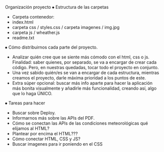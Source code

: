 Organización proyecto
⦁	Estructura de las carpetas
- Carpeta contenedor:
- index.html
- carpeta css / styles.css / carpeta imagenes / img.jpg
- carpeta js / wheather.js
- readme.txt

⦁	Cómo distribuirnos cada parte del proyecto.
- Analizar quién cree que se siente más cómodo con el html, css o js. Finalidad: saber quienes, por separado, se va a encargar de crear cada código. Pero, en nuestras quedadas, tocar todo el proyecto en conjunto.
- Una vez sabido quién/es se van a encargar de cada estructura, mientras creamos el proyecto, darle máxima prioridad a los puntos de este.
- Extra súper opcional: buscar más info aparte para hacer la aplicación más bonita visualmente y añadirle más funcionalidad, creando así, algo que lo haga ÚNICO.

⦁	Tareas para hacer
- Buscar sobre Deploy.
- Informarnos más sobre las APIs del PDF.
- Cómo se conectan las APIs de las condiciones meteorológicas qué elijamos al HTML?
- Plantear por encima el HTML???
- Cómo conectar HTML, CSS y JS?
- Buscar imagenes para ir poniendo en el CSS
